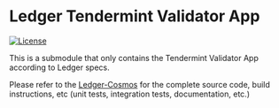 # Ledger Tendermint Validator App
[![License](https://img.shields.io/badge/License-Apache%202.0-blue.svg)](https://opensource.org/licenses/Apache-2.0)

This is a submodule that only contains the Tendermint Validator App according to Ledger specs.

Please refer to the [Ledger-Cosmos](https://github.com/cosmos/ledger-cosmos) for the complete source code, build instructions, etc (unit tests, integration tests, documentation, etc.) 
